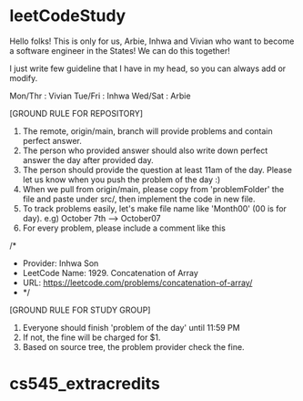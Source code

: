 # leetCodeStudy

Hello folks!
This is only for us, Arbie, Inhwa and Vivian who want to become a software engineer in the States!
We can do this together!

I just write few guideline that I have in my head, so you can always add or modify.

Mon/Thr : Vivian
Tue/Fri : Inhwa
Wed/Sat : Arbie

[GROUND RULE FOR REPOSITORY]
1) The remote, origin/main, branch will provide problems and contain perfect answer.
2) The person who provided answer should also write down perfect answer the day after provided day.
3) The person should provide the question at least 11am of the day. Please let us know when you push the problem of the day :)
4) When we pull from origin/main, please copy from 'problemFolder' the file and paste under src/, then implement the code in new file.
4) To track problems easily, let's make file name like 'Month00' (00 is for day). e.g) October 7th --> October07
5) For every problem, please include a comment like this

/*
* Provider: Inhwa Son
* LeetCode Name: 1929. Concatenation of Array
* URL: https://leetcode.com/problems/concatenation-of-array/
* */

[GROUND RULE FOR STUDY GROUP]
1) Everyone should finish 'problem of the day' until 11:59 PM
2) If not, the fine will be charged for $1.
3) Based on source tree, the problem provider check the fine.
# cs545_extracredits
